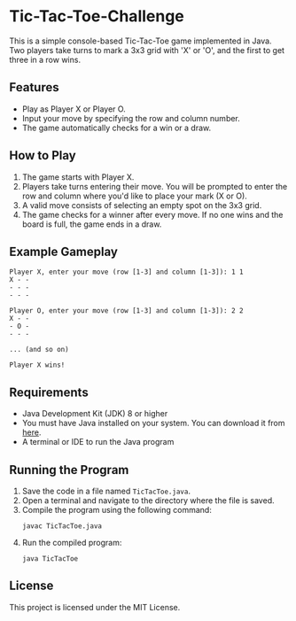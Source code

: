 # Tic-Tac-Toe-Challenge

This is a simple console-based Tic-Tac-Toe game implemented in Java. Two players take turns to mark a 3x3 grid with 'X' or 'O', and the first to get three in a row wins.

## Features
- Play as Player X or Player O.
- Input your move by specifying the row and column number.
- The game automatically checks for a win or a draw.

## How to Play
1. The game starts with Player X.
2. Players take turns entering their move. You will be prompted to enter the row and column where you'd like to place your mark (X or O).
3. A valid move consists of selecting an empty spot on the 3x3 grid.
4. The game checks for a winner after every move. If no one wins and the board is full, the game ends in a draw.

## Example Gameplay
```
Player X, enter your move (row [1-3] and column [1-3]): 1 1
X - -
- - -
- - -

Player O, enter your move (row [1-3] and column [1-3]): 2 2
X - -
- O -
- - -

... (and so on)

Player X wins!
```

## Requirements
- Java Development Kit (JDK) 8 or higher
- You must have Java installed on your system. You can download it from [here](https://www.oracle.com/java/technologies/javase-downloads.html).
- A terminal or IDE to run the Java program

## Running the Program
1. Save the code in a file named `TicTacToe.java`.
2. Open a terminal and navigate to the directory where the file is saved.
3. Compile the program using the following command:
   ```
   javac TicTacToe.java
   ```
4. Run the compiled program:
   ```
   java TicTacToe
   ```

## License
This project is licensed under the MIT License.
